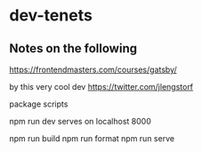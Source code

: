 # dev-tenets

## Notes on the following

https://frontendmasters.com/courses/gatsby/

by this very cool dev
https://twitter.com/jlengstorf

package scripts

npm run dev
serves on localhost 8000

npm run build
npm run format
npm run serve

